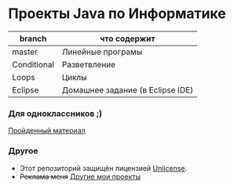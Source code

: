 # Проекты Java по Информатике

branch      | что содержит
------------|---------------------------------
master      | Линейные програмы
Conditional | Разветвление
Loops       | Циклы
Eclipse     | Домашнее задание (в Eclipse IDE)

### Для одноклассников ;)

[Пройденный материал](https://github.com/yaBobJonez/Homework/wiki)

### Другое

- Этот репозиторий защищён лицензией [Unlicense](https://github.com/yaBobJonez/Homework/blob/master/LICENSE).
- ~~Реклама меня~~ [Другие мои проекты](https://github.com/yaBobJonez?tab=repositories)
